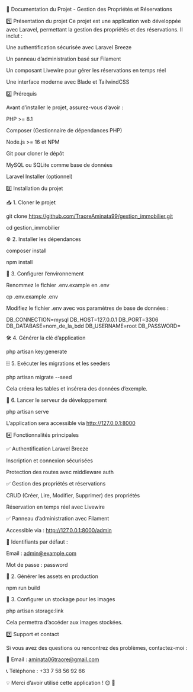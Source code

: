 📄 Documentation du Projet - Gestion des Propriétés et Réservations

1️⃣ Présentation du projet
Ce projet est une application web développée avec Laravel, permettant la gestion des propriétés et des réservations. Il inclut :

Une authentification sécurisée avec Laravel Breeze

Un panneau d’administration basé sur Filament

Un composant Livewire pour gérer les réservations en temps réel

Une interface moderne avec Blade et TailwindCSS

2️⃣ Prérequis

Avant d’installer le projet, assurez-vous d’avoir :

PHP >= 8.1

Composer (Gestionnaire de dépendances PHP)

Node.js >= 16 et NPM

Git pour cloner le dépôt

MySQL ou SQLite comme base de données

Laravel Installer (optionnel)

3️⃣ Installation du projet

📥 1. Cloner le projet

git clone https://github.com/TraoreAminata99/gestion_immobilier.git

cd gestion_immobilier

⚙ 2. Installer les dépendances

composer install

npm install

🔧 3. Configurer l’environnement

Renommez le fichier .env.example en .env

cp .env.example .env

Modifiez le fichier .env avec vos paramètres de base de données :

DB_CONNECTION=mysql
DB_HOST=127.0.0.1
DB_PORT=3306
DB_DATABASE=nom_de_la_bdd
DB_USERNAME=root
DB_PASSWORD=

🛠 4. Générer la clé d’application

php artisan key:generate

🗄 5. Exécuter les migrations et les seeders

php artisan migrate --seed

Cela créera les tables et insérera des données d’exemple.

🚀 6. Lancer le serveur de développement

php artisan serve

L’application sera accessible via http://127.0.0.1:8000

4️⃣ Fonctionnalités principales

✅ Authentification Laravel Breeze

Inscription et connexion sécurisées

Protection des routes avec middleware auth

✅ Gestion des propriétés et réservations

CRUD (Créer, Lire, Modifier, Supprimer) des propriétés

Réservation en temps réel avec Livewire

✅ Panneau d’administration avec Filament

Accessible via : http://127.0.0.1:8000/admin

📌 Identifiants par défaut :

Email : admin@example.com

Mot de passe : password

📌 2. Générer les assets en production

npm run build

📌 3. Configurer un stockage pour les images

php artisan storage:link

Cela permettra d’accéder aux images stockées.


7️⃣ Support et contact

Si vous avez des questions ou rencontrez des problèmes, contactez-moi :

📧 Email : aminata06traore@gmail.com

📞 Téléphone : +33 7 58 56 92 66

💡 Merci d’avoir utilisé cette application ! 😊 🚀


